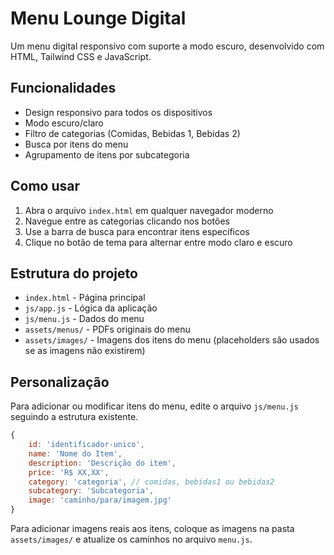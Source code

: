 # Menu Lounge Digital

Um menu digital responsivo com suporte a modo escuro, desenvolvido com HTML, Tailwind CSS e JavaScript.

## Funcionalidades

- Design responsivo para todos os dispositivos
- Modo escuro/claro
- Filtro de categorias (Comidas, Bebidas 1, Bebidas 2)
- Busca por itens do menu
- Agrupamento de itens por subcategoria

## Como usar

1. Abra o arquivo `index.html` em qualquer navegador moderno
2. Navegue entre as categorias clicando nos botões
3. Use a barra de busca para encontrar itens específicos
4. Clique no botão de tema para alternar entre modo claro e escuro

## Estrutura do projeto

- `index.html` - Página principal
- `js/app.js` - Lógica da aplicação
- `js/menu.js` - Dados do menu
- `assets/menus/` - PDFs originais do menu
- `assets/images/` - Imagens dos itens do menu (placeholders são usados se as imagens não existirem)

## Personalização

Para adicionar ou modificar itens do menu, edite o arquivo `js/menu.js` seguindo a estrutura existente.

```javascript
{
    id: 'identificador-unico',
    name: 'Nome do Item',
    description: 'Descrição do item',
    price: 'R$ XX,XX',
    category: 'categoria', // comidas, bebidas1 ou bebidas2
    subcategory: 'Subcategoria',
    image: 'caminho/para/imagem.jpg'
}
```

Para adicionar imagens reais aos itens, coloque as imagens na pasta `assets/images/` e atualize os caminhos no arquivo `menu.js`.
